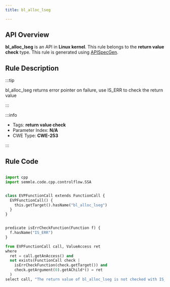 ```yaml
---
title: bl_alloc_lseg

---
```



## API Overview
**bl_alloc_lseg** is an API in **Linux kernel**. This rule belongs to the **return value check** type. This rule is generated using [APISpecGen](../../tools/APISpecGen).
## Rule Description

:::tip

bl_alloc_lseg returns error pointer on failure, use IS_ERR to check the return value

:::

:::info

- Tags: **return value check**
- Parameter Index: **N/A**
- CWE Type: **CWE-253**

:::

## Rule Code
```python

import cpp
import semmle.code.cpp.controlflow.SSA


class EVPFunctionCall extends FunctionCall {
  EVPFunctionCall() {
    this.getTarget().hasName("bl_alloc_lseg")
  }
}


predicate isErrCheckFunction(Function f) {
  f.hasName("IS_ERR") 
}

from EVPFunctionCall call, ValueAccess ret
where
  ret = call.getAnAccess() and
  not exists(FunctionCall check |
    isErrCheckFunction(check.getTarget()) and
    check.getArgument(0).getAChild*() = ret
  )
select call, "The return value of bl_alloc_lseg is not checked with IS_ERR."
    
```